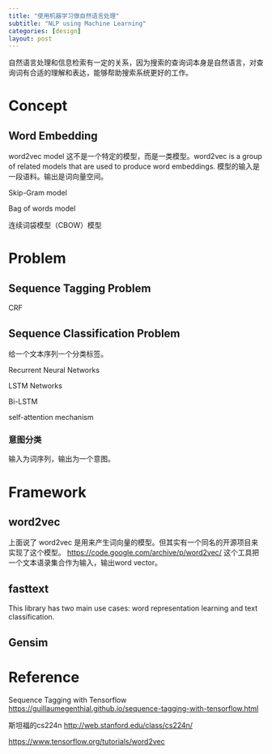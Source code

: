 ```yaml
---
title: "使用机器学习做自然语言处理"
subtitle: "NLP using Machine Learning"
categories: [design]
layout: post
---
```


自然语言处理和信息检索有一定的关系，因为搜索的查询词本身是自然语言，对查询词有合适的理解和表达，能够帮助搜索系统更好的工作。

# Concept

## Word Embedding

word2vec model
这不是一个特定的模型，而是一类模型。word2vec is a group of related models that are used to produce word embeddings.
模型的输入是一段语料。输出是词向量空间。

Skip-Gram model

Bag of words model

连续词袋模型（CBOW）模型







# Problem

## Sequence Tagging Problem

CRF


## Sequence Classification Problem

给一个文本序列一个分类标签。


Recurrent Neural Networks

LSTM Networks

Bi-LSTM

self-attention mechanism


### 意图分类

输入为词序列，输出为一个意图。



# Framework

## word2vec

上面说了 word2vec 是用来产生词向量的模型。但其实有一个同名的开源项目来实现了这个模型。
https://code.google.com/archive/p/word2vec/
这个工具把一个文本语录集合作为输入，输出word vector。


## fasttext

This library has two main use cases: word representation learning and text classification.


## Gensim





# Reference

Sequence Tagging with Tensorflow https://guillaumegenthial.github.io/sequence-tagging-with-tensorflow.html

斯坦福的cs224n http://web.stanford.edu/class/cs224n/


https://www.tensorflow.org/tutorials/word2vec
